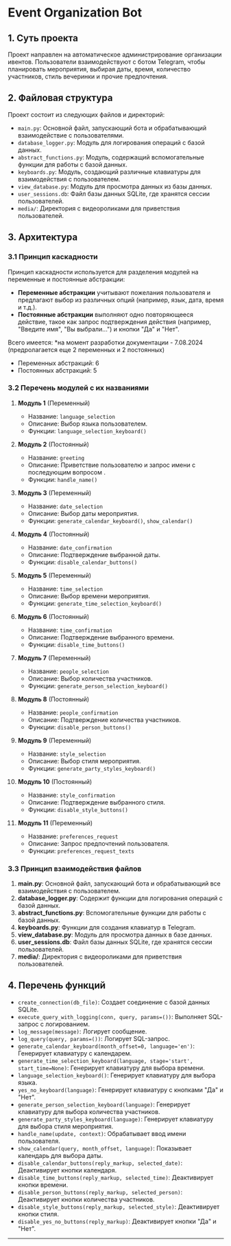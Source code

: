 # Event Organization Bot

## 1. Суть проекта
Проект направлен на автоматическое администрирование организации ивентов. Пользователи взаимодействуют с ботом Telegram, чтобы планировать мероприятия, выбирая даты, время, количество участников, стиль вечеринки и прочие предпочтения.

## 2. Файловая структура
Проект состоит из следующих файлов и директорий:
- `main.py`: Основной файл, запускающий бота и обрабатывающий взаимодействие с пользователями.
- `database_logger.py`: Модуль для логирования операций с базой данных.
- `abstract_functions.py`: Модуль, содержащий вспомогательные функции для работы с базой данных.
- `keyboards.py`: Модуль, создающий различные клавиатуры для взаимодействия с пользователем.
- `view_database.py`: Модуль для просмотра данных из базы данных.
- `user_sessions.db`: Файл базы данных SQLite, где хранятся сессии пользователей.
- `media/`: Директория с видеороликами для приветствия пользователей.

## 3. Архитектура

### 3.1 Принцип каскадности
Принцип каскадности используется для разделения модулей на переменные и постоянные абстракции:
- **Переменные абстракции** учитывают пожелания пользователя и предлагают выбор из различных опций (например, язык, дата, время и т.д.).
- **Постоянные абстракции** выполняют одно повторяющееся действие, такое как запрос подтверждения действия (например, "Введите имя", "Вы выбрали...") и кнопки "Да" и "Нет".

Всего имеется: *на момент разработки документации - 7.08.2024 (предролагается еще 2 переменных и 2 постоянных)
- Переменных абстракций: 6
- Постоянных абстракций: 5

### 3.2 Перечень модулей с их названиями

1. **Модуль 1** (Переменный)
   - Название: `language_selection`
   - Описание: Выбор языка пользователем.
   - Функции: `language_selection_keyboard()`

2. **Модуль 2** (Постоянный)
   - Название: `greeting`
   - Описание: Приветствие пользователю и запрос имени с последующим вопросом .
   - Функции: `handle_name()`

3. **Модуль 3** (Переменный)
   - Название: `date_selection`
   - Описание: Выбор даты мероприятия.
   - Функции: `generate_calendar_keyboard()`, `show_calendar()`

4. **Модуль 4** (Постоянный)
   - Название: `date_confirmation`
   - Описание: Подтверждение выбранной даты.
   - Функции: `disable_calendar_buttons()`

5. **Модуль 5** (Переменный)
   - Название: `time_selection`
   - Описание: Выбор времени мероприятия.
   - Функции: `generate_time_selection_keyboard()`

6. **Модуль 6** (Постоянный)
   - Название: `time_confirmation`
   - Описание: Подтверждение выбранного времени.
   - Функции: `disable_time_buttons()`

7. **Модуль 7** (Переменный)
   - Название: `people_selection`
   - Описание: Выбор количества участников.
   - Функции: `generate_person_selection_keyboard()`

8. **Модуль 8** (Постоянный)
   - Название: `people_confirmation`
   - Описание: Подтверждение количества участников.
   - Функции: `disable_person_buttons()`

9. **Модуль 9** (Переменный)
   - Название: `style_selection`
   - Описание: Выбор стиля мероприятия.
   - Функции: `generate_party_styles_keyboard()`

10. **Модуль 10** (Постоянный)
    - Название: `style_confirmation`
    - Описание: Подтверждение выбранного стиля.
    - Функции: `disable_style_buttons()`

11. **Модуль 11** (Переменный)
    - Название: `preferences_request`
    - Описание: Запрос предпочтений пользователя.
    - Функции: `preferences_request_texts`

### 3.3 Принцип взаимодействия файлов

1. **main.py**: Основной файл, запускающий бота и обрабатывающий все взаимодействия с пользователем.
2. **database_logger.py**: Содержит функции для логирования операций с базой данных.
3. **abstract_functions.py**: Вспомогательные функции для работы с базой данных.
4. **keyboards.py**: Функции для создания клавиатур в Telegram.
5. **view_database.py**: Модуль для просмотра данных в базе данных.
6. **user_sessions.db**: Файл базы данных SQLite, где хранятся сессии пользователей.
7. **media/**: Директория с видеороликами для приветствия пользователей.

## 4. Перечень функций 

- `create_connection(db_file)`: Создает соединение с базой данных SQLite.
- `execute_query_with_logging(conn, query, params=())`: Выполняет SQL-запрос с логированием.
- `log_message(message)`: Логирует сообщение.
- `log_query(query, params=())`: Логирует SQL-запрос.
- `generate_calendar_keyboard(month_offset=0, language='en')`: Генерирует клавиатуру с календарем.
- `generate_time_selection_keyboard(language, stage='start', start_time=None)`: Генерирует клавиатуру для выбора времени.
- `language_selection_keyboard()`: Генерирует клавиатуру для выбора языка.
- `yes_no_keyboard(language)`: Генерирует клавиатуру с кнопками "Да" и "Нет".
- `generate_person_selection_keyboard(language)`: Генерирует клавиатуру для выбора количества участников.
- `generate_party_styles_keyboard(language)`: Генерирует клавиатуру для выбора стиля мероприятия.
- `handle_name(update, context)`: Обрабатывает ввод имени пользователя.
- `show_calendar(query, month_offset, language)`: Показывает календарь для выбора даты.
- `disable_calendar_buttons(reply_markup, selected_date)`: Деактивирует кнопки календаря.
- `disable_time_buttons(reply_markup, selected_time)`: Деактивирует кнопки времени.
- `disable_person_buttons(reply_markup, selected_person)`: Деактивирует кнопки количества участников.
- `disable_style_buttons(reply_markup, selected_style)`: Деактивирует кнопки стиля.
- `disable_yes_no_buttons(reply_markup)`: Деактивирует кнопки "Да" и "Нет".

---

